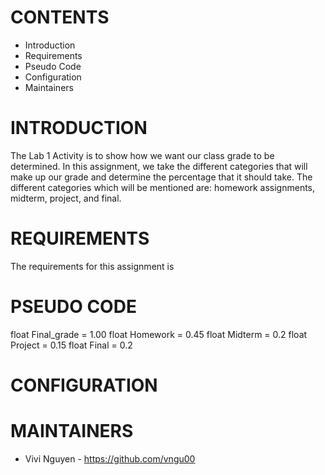 # CONTENTS
* Introduction
* Requirements
* Pseudo Code
* Configuration
* Maintainers

# INTRODUCTION
The Lab 1 Activity is to show how we want our class grade to be determined. In this assignment, we take the different categories that will make up our grade and determine the percentage that it should take. The different categories which will be mentioned are: homework assignments, midterm, project, and final. 

# REQUIREMENTS
The requirements for this assignment is 

# PSEUDO CODE
float Final_grade = 1.00
float Homework = 0.45
float Midterm = 0.2
float Project = 0.15
float Final = 0.2



# CONFIGURATION

# MAINTAINERS
* Vivi Nguyen - https://github.com/vngu00
